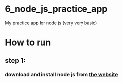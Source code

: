 # 6_node_js_practice_app
My practice app for node js (very very basic)

<h1> How to run </h1>
<h2> step 1: </h2>
<h3> download and install node js from <a href='https://nodejs.org/en/download/'> the website </a> </h3>
